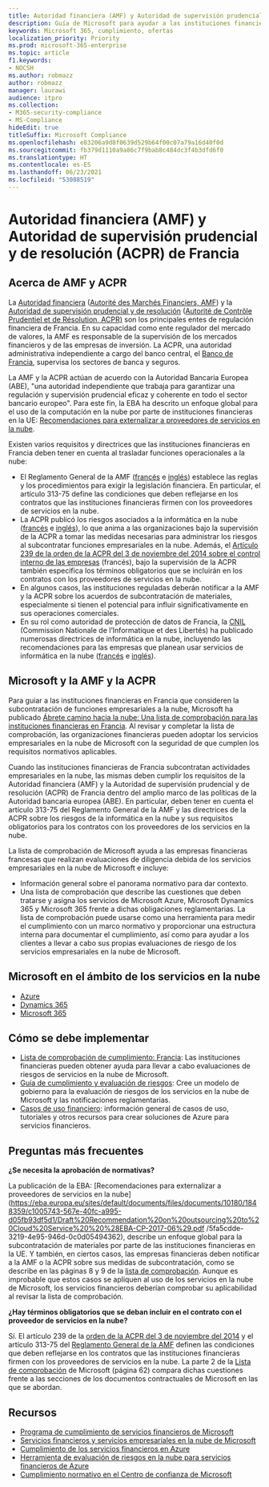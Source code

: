 ```yaml
---
title: Autoridad financiera (AMF) y Autoridad de supervisión prudencial y de resolución (ACPR) de Francia
description: Guía de Microsoft para ayudar a las instituciones financieras de Francia con la adopción de la nube.
keywords: Microsoft 365, cumplimiento, ofertas
localization_priority: Priority
ms.prod: microsoft-365-enterprise
ms.topic: article
f1.keywords:
- NOCSH
ms.author: robmazz
author: robmazz
manager: laurawi
audience: itpro
ms.collection:
- M365-security-compliance
- MS-Compliance
hideEdit: true
titleSuffix: Microsoft Compliance
ms.openlocfilehash: e83206a9d8f0639d529b64f00c07a79a16d40f0d
ms.sourcegitcommit: fb379d1110a9a86c7f9bab8c484dc3f4b3dfd6f0
ms.translationtype: HT
ms.contentlocale: es-ES
ms.lasthandoff: 06/23/2021
ms.locfileid: "53088519"
---
```

# <a name="financial-authority-amf-and-prudential-authority-acpr-france"></a>Autoridad financiera (AMF) y Autoridad de supervisión prudencial y de resolución (ACPR) de Francia

## <a name="about-the-amf-and-acpr"></a>Acerca de AMF y ACPR

La [Autoridad financiera](https://www.amf-france.org/en) ([Autorité des Marchés Financiers, AMF](https://www.amf-france.org/)) y la [Autoridad de supervisión prudencial y de resolución](https://acpr.banque-france.fr/en/page-sommaire/about-acpr) ([Autorité de Contrôle Prudentiel et de Résolution, ACPR)](https://acpr.banque-france.fr/) son los principales entes de regulación financiera de Francia. En su capacidad como ente regulador del mercado de valores, la AMF es responsable de la supervisión de los mercados financieros y de las empresas de inversión. La ACPR, una autoridad administrativa independiente a cargo del banco central, el [Banco de Francia](https://www.banque-france.fr/), supervisa los sectores de banca y seguros.  
  
La AMF y la ACPR actúan de acuerdo con la Autoridad Bancaria Europea (ABE), "una autoridad independiente que trabaja para garantizar una regulación y supervisión prudencial eficaz y coherente en todo el sector bancario europeo". Para este fin, la EBA ha descrito un enfoque global para el uso de la computación en la nube por parte de instituciones financieras en la UE: [Recomendaciones para externalizar a proveedores de servicios en la nube](https://eba.europa.eu/sites/default/documents/files/documents/10180/1848359/c1005743-567e-40fc-a995-d05fb93df5d1/Draft%20Recommendation%20on%20outsourcing%20to%20Cloud%20Service%20%20%28EBA-CP-2017-06%29.pdf ).  
  
Existen varios requisitos y directrices que las instituciones financieras en Francia deben tener en cuenta al trasladar funciones operacionales a la nube:

- El Reglamento General de la AMF ([francés](https://amf-france.org/eli/fr/aai/amf/rg/livre/1/fr.html) e [inglés](https://amf-france.org/eli/fr/aai/amf/rg/20180103/notes/en.pdf)) establece las reglas y los procedimientos para exigir la legislación financiera. En particular, el artículo 313-75 define las condiciones que deben reflejarse en los contratos que las instituciones financieras firmen con los proveedores de servicios en la nube.
- La ACPR publicó los riesgos asociados a la informática en la nube ([francés](https://acpr.banque-france.fr/sites/default/files/medias/documents/201307-risques-associes-au-cloud-computing.pdf) e [inglés](https://acpr.banque-france.fr/sites/default/files/medias/documents/201307-the-risks-associated-with-cloud-computing.pdf)), lo que anima a las organizaciones bajo la supervisión de la ACPR a tomar las medidas necesarias para administrar los riesgos al subcontratar funciones empresariales en la nube. Además, el [Artículo 239 de la orden de la ACPR del 3 de noviembre del 2014 sobre el control interno de las empresas](https://www.legifrance.gouv.fr/affichTexte.do?cidTexte=JORFTEXT000029700770&categorieLien=id) (francés), bajo la supervisión de la ACPR también especifica los términos obligatorios que se incluirán en los contratos con los proveedores de servicios en la nube.
- En algunos casos, las instituciones reguladas deberán notificar a la AMF y la ACPR sobre los acuerdos de subcontratación de materiales, especialmente si tienen el potencial para influir significativamente en sus operaciones comerciales.
- En su rol como autoridad de protección de datos de Francia, la [CNIL](https://www.cnil.fr/en/home) (Commission Nationale de l’Informatique et des Libertés) ha publicado numerosas directrices de informática en la nube, incluyendo las recomendaciones para las empresas que planean usar servicios de informática en la nube ([francés](https://www.cnil.fr/sites/default/files/typo/document/Recommandations_pour_les_entreprises_qui_envisagent_de_souscrire_a_des_services_de_Cloud.pdf) e [inglés](https://www.cnil.fr/sites/default/files/typo/document/Recommendations_for_companies_planning_to_use_Cloud_computing_services.pdf)).

## <a name="microsoft-and-the-amf-and-acpr"></a>Microsoft y la AMF y la ACPR

Para guiar a las instituciones financieras en Francia que consideren la subcontratación de funciones empresariales a la nube, Microsoft ha publicado [Ábrete camino hacia la nube: Una lista de comprobación para las instituciones financieras en Francia](https://aka.ms/FinServ-Guide-France). Al revisar y completar la lista de comprobación, las organizaciones financieras pueden adoptar los servicios empresariales en la nube de Microsoft con la seguridad de que cumplen los requisitos normativos aplicables.  
  
Cuando las instituciones financieras de Francia subcontratan actividades empresariales en la nube, las mismas deben cumplir los requisitos de la Autoridad financiera (AMF) y la Autoridad de supervisión prudencial y de resolución (ACPR) de Francia dentro del amplio marco de las políticas de la Autoridad bancaria europea (ABE). En particular, deben tener en cuenta el artículo 313-75 del Reglamento General de la AMF y las directrices de la ACPR sobre los riesgos de la informática en la nube y sus requisitos obligatorios para los contratos con los proveedores de los servicios en la nube.  
  
La lista de comprobación de Microsoft ayuda a las empresas financieras francesas que realizan evaluaciones de diligencia debida de los servicios empresariales en la nube de Microsoft e incluye:

- Información general sobre el panorama normativo para dar contexto.
- Una lista de comprobación que describe las cuestiones que deben tratarse y asigna los servicios de Microsoft Azure, Microsoft Dynamics 365 y Microsoft 365 frente a dichas obligaciones reglamentarias. La lista de comprobación puede usarse como una herramienta para medir el cumplimiento con un marco normativo y proporcionar una estructura interna para documentar el cumplimiento, así como para ayudar a los clientes a llevar a cabo sus propias evaluaciones de riesgo de los servicios empresariales en la nube de Microsoft.

## <a name="microsoft-in-scope-cloud-services"></a>Microsoft en el ámbito de los servicios en la nube

- [Azure](https://aka.ms/AzureCompliance)
- [Dynamics 365](https://aka.ms/d365-compliance-list)
- [Microsoft 365](https://aka.ms/o365-compliance-framework)

## <a name="how-to-implement"></a>Cómo se debe implementar

- [Lista de comprobación de cumplimiento: Francia](https://aka.ms/FinServ-Guide-France): Las instituciones financieras pueden obtener ayuda para llevar a cabo evaluaciones de riesgos de servicios en la nube de Microsoft.
- [Guía de cumplimiento y evaluación de riesgos](https://aka.ms/RiskGovernanceGuide): Cree un modelo de gobierno para la evaluación de riesgos de los servicios en la nube de Microsoft y las notificaciones reglamentarias.
- [Casos de uso financiero](/azure/industry/financial/): información general de casos de uso, tutoriales y otros recursos para crear soluciones de Azure para servicios financieros.

## <a name="frequently-asked-questions"></a>Preguntas más frecuentes

**¿Se necesita la aprobación de normativas?**

La publicación de la EBA: [Recomendaciones para externalizar a proveedores de servicios en la nube](https://eba.europa.eu/sites/default/documents/files/documents/10180/1848359/c1005743-567e-40fc-a995-d05fb93df5d1/Draft%20Recommendation%20on%20outsourcing%20to%20Cloud%20Service%20%20%28EBA-CP-2017-06%29.pdf /5fa5cdde-3219-4e95-946d-0c0d05494362), describe un enfoque global para la subcontratación de materiales por parte de las instituciones financieras en la UE. Y también, en ciertos casos, las empresas financieras deben notificar a la AMF o la ACPR sobre sus medidas de subcontratación, como se describe en las páginas 8 y 9 de la [lista de comprobación](https://aka.ms/FinServ-Guide-France). Aunque es improbable que estos casos se apliquen al uso de los servicios en la nube de Microsoft, los servicios financieros deberían comprobar su aplicabilidad al revisar la lista de comprobación.

**¿Hay términos obligatorios que se deban incluir en el contrato con el proveedor de servicios en la nube?**

Sí. El artículo 239 de la [orden de la ACPR del 3 de noviembre del 2014](https://www.legifrance.gouv.fr/affichTexte.do?cidTexte=JORFTEXT000029700770&categorieLien=id) y el artículo 313-75 del [Reglamento General de la AMF](https://www.amf-france.org/eli/fr/aai/amf/rg/livre/1/fr.html) definen las condiciones que deben reflejarse en los contratos que las instituciones financieras firmen con los proveedores de servicios en la nube. La parte 2 de la [Lista de comprobación](https://aka.ms/FinServ-Guide-France) de Microsoft (página 62) compara dichas cuestiones frente a las secciones de los documentos contractuales de Microsoft en las que se abordan.

## <a name="resources"></a>Recursos

- [Programa de cumplimiento de servicios financieros de Microsoft](https://aka.ms/FSCP-Print)
- [Servicios financieros y servicios empresariales en la nube de Microsoft](https://servicetrust.microsoft.com/viewpage/financialservicesoverview)
- [Cumplimiento de los servicios financieros en Azure](https://azure.microsoft.com/resources/videos/azurecon-2015-financial-services-compliance-in-azure/)
- [Herramienta de evaluación de riesgos en la nube para servicios financieros de Azure](https://servicetrust.microsoft.com/ViewPage/FFIECBlueprint?command=Download&downloadType=Document&downloadId=079a1973-711a-428f-9312-9ddd290cff7b&docTab=c726d5c0-2d1e-11e8-a485-57140ec19669_PaaS)
- [Cumplimiento normativo en el Centro de confianza de Microsoft](https://www.microsoft.com/trust-center/compliance/compliance-overview)
